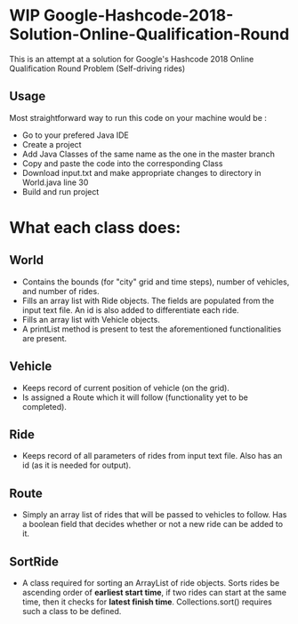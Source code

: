# WIP Google-Hashcode-2018-Solution-Online-Qualification-Round
This is an attempt at a solution for Google's Hashcode 2018 Online Qualification Round Problem (Self-driving rides)

## Usage

Most straightforward way to run this code on your machine would be :
* Go to your prefered Java IDE
* Create a project
* Add Java Classes of the same name as the one in the master branch
* Copy and paste the code into the corresponding Class
* Download input.txt and make appropriate changes to directory in World.java line 30
* Build and run project



# What each class does:
## World 
* Contains the bounds (for "city" grid and time steps), number of vehicles, and number of rides.
* Fills an array list with Ride objects. The fields are populated from the input text file. An id is also added to differentiate each ride.
* Fills an array list with Vehicle objects.
* A printList method is present to test the aforementioned functionalities are present.

## Vehicle
* Keeps record of current position of vehicle (on the grid).
* Is assigned a Route which it will follow (functionality yet to be completed).

## Ride
* Keeps record of all parameters of rides from input text file. Also has an id (as it is needed for output).

## Route
* Simply an array list of rides that will be passed to vehicles to follow. Has a boolean field that decides whether or not a new ride can be added to it.

## SortRide
* A class required for sorting an ArrayList of ride objects. Sorts rides be ascending order of **earliest start time**, if two rides can start at the same time, then it checks for **latest finish time**. Collections.sort() requires such a class to be defined.
